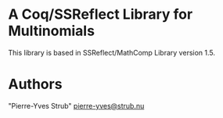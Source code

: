 A Coq/SSReflect Library for Multinomials
========================================================================

  This library is based in SSReflect/MathComp Library version 1.5.

Authors
========================================================================

  "Pierre-Yves Strub" <pierre-yves@strub.nu>
